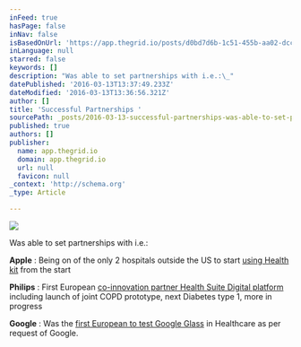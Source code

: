 ```yaml
---
inFeed: true
hasPage: false
inNav: false
isBasedOnUrl: 'https://app.thegrid.io/posts/d0bd7d6b-1c51-455b-aa02-dcca3f79a0e6/edit'
inLanguage: null
starred: false
keywords: []
description: "Was able to set partnerships with i.e.:\_"
datePublished: '2016-03-13T13:37:49.233Z'
dateModified: '2016-03-13T13:36:56.321Z'
author: []
title: 'Successful Partnerships '
sourcePath: _posts/2016-03-13-successful-partnerships-was-able-to-set-partnerships-with-i.md
published: true
authors: []
publisher:
  name: app.thegrid.io
  domain: app.thegrid.io
  url: null
  favicon: null
_context: 'http://schema.org'
_type: Article

---
```

![](https://the-grid-user-content.s3-us-west-2.amazonaws.com/cdc1f6e4-35ed-4485-a1db-17a6a1d334fd.png)

Was able to set partnerships with i.e.: 

**Apple** : Being on of the only 2 hospitals outside the US to start [using Health kit][0] from the start   

**Philips** : First European [co-innovation partner Health Suite Digital platform][1] including launch of joint COPD prototype, next Diabetes type 1, more in progress  

**Google** : Was the [first European to test Google Glass][2] in Healthcare as per request of Google. 

[0]: http://goo.gl/g3OzdY
[1]: http://goo.gl/RIuIND
[2]: http://goo.gl/R5lNGX